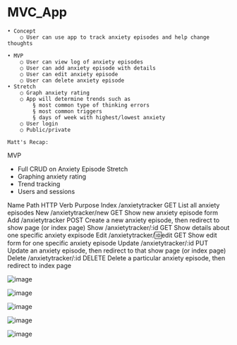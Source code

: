 # MVC_App

	• Concept
		○ User can use app to track anxiety episodes and help change thoughts
		
	• MVP
		○ User can view log of anxiety episodes
		○ User can add anxiety episode with details
		○ User can edit anxiety episode
		○ User can delete anxiety episode
	• Stretch
		○ Graph anxiety rating
		○ App will determine trends such as 
			§ most common type of thinking errors
			§ most common triggers
			§ days of week with highest/lowest anxiety
		○ User login
		○ Public/private
    
    Matt's Recap:
MVP
- Full CRUD on Anxiety Episode
Stretch
- Graphing anxiety rating
- Trend tracking
- Users and sessions

Name	Path	HTTP Verb	Purpose
Index	/anxietytracker	GET	List all anxiety episodes
New	/anxietytracker/new	GET	Show new anxiety episode form
Add	/anxietytracker	POST	Create a new anxiety episode, then redirect to show page (or index page)
Show	/anxietytracker/:id	GET	Show details about one specific anxiety expisode
Edit	/anxietytracker/:id:edit	GET	Show edit form for one specific anxiety episode
Update	/anxietytracker/:id	PUT	Update an anxiety episode, then redirect to that show page (or index page)
Delete	/anxietytracker/:id	DELETE	Delete a particular anxiety episode, then redirect to index page

![image](https://user-images.githubusercontent.com/37551471/112231731-46791e80-8c05-11eb-9729-764345544d27.png)


![image](https://user-images.githubusercontent.com/37551471/112231703-36f9d580-8c05-11eb-9d5b-f1b77921c344.png)

    
![image](https://user-images.githubusercontent.com/37551471/112231596-0023bf80-8c05-11eb-9231-2f3e8f440493.png)

![image](https://user-images.githubusercontent.com/37551471/112707749-9a8d3880-8e7b-11eb-908d-f4df1b3fa403.png)

![image](https://user-images.githubusercontent.com/37551471/112707766-bf81ab80-8e7b-11eb-9a98-065c57d068da.png)








